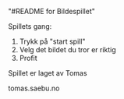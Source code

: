 "#README for Bildespillet" 



Spillets gang:
1. Trykk på "start spill"
2. Velg det bildet du tror er riktig
3. Profit

 

Spillet er laget av Tomas

tomas.saebu.no